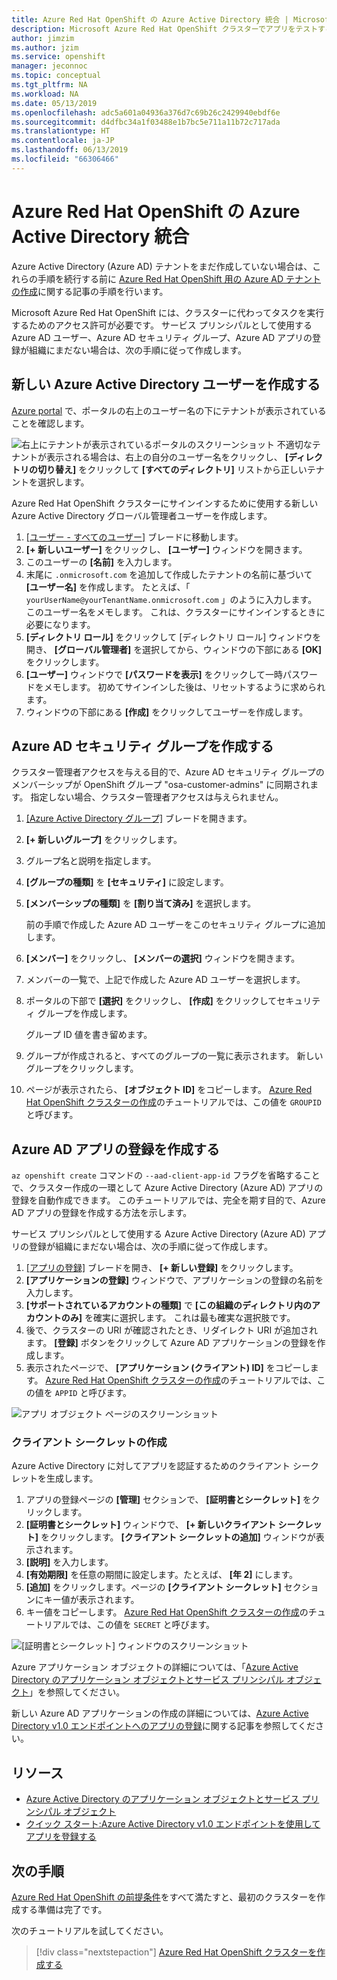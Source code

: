 ```yaml
---
title: Azure Red Hat OpenShift の Azure Active Directory 統合 | Microsoft Docs
description: Microsoft Azure Red Hat OpenShift クラスターでアプリをテストするために Azure AD のセキュリティ グループとユーザーを作成する方法について説明します。
author: jimzim
ms.author: jzim
ms.service: openshift
manager: jeconnoc
ms.topic: conceptual
ms.tgt_pltfrm: NA
ms.workload: NA
ms.date: 05/13/2019
ms.openlocfilehash: adc5a601a04936a376d7c69b26c2429940ebdf6e
ms.sourcegitcommit: d4dfbc34a1f03488e1b7bc5e711a11b72c717ada
ms.translationtype: HT
ms.contentlocale: ja-JP
ms.lasthandoff: 06/13/2019
ms.locfileid: "66306466"
---
```

# <a name="azure-active-directory-integration-for-azure-red-hat-openshift"></a>Azure Red Hat OpenShift の Azure Active Directory 統合

Azure Active Directory (Azure AD) テナントをまだ作成していない場合は、これらの手順を続行する前に [Azure Red Hat OpenShift 用の Azure AD テナントの作成](howto-create-tenant.md)に関する記事の手順を行います。

Microsoft Azure Red Hat OpenShift には、クラスターに代わってタスクを実行するためのアクセス許可が必要です。 サービス プリンシパルとして使用する Azure AD ユーザー、Azure AD セキュリティ グループ、Azure AD アプリの登録が組織にまだない場合は、次の手順に従って作成します。

## <a name="create-a-new-azure-active-directory-user"></a>新しい Azure Active Directory ユーザーを作成する

[Azure portal](https://portal.azure.com) で、ポータルの右上のユーザー名の下にテナントが表示されていることを確認します。

![右上にテナントが表示されているポータルのスクリーンショット](./media/howto-create-tenant/tenant-callout.png) 不適切なテナントが表示される場合は、右上の自分のユーザー名をクリックし、 **[ディレクトリの切り替え]** をクリックして **[すべてのディレクトリ]** リストから正しいテナントを選択します。

Azure Red Hat OpenShift クラスターにサインインするために使用する新しい Azure Active Directory グローバル管理者ユーザーを作成します。

1. [[ユーザー - すべてのユーザー]](https://portal.azure.com/#blade/Microsoft_AAD_IAM/UsersManagementMenuBlade/AllUsers) ブレードに移動します。
2. **[+ 新しいユーザー]** をクリックし、 **[ユーザー]** ウィンドウを開きます。
3. このユーザーの **[名前]** を入力します。
4. 末尾に `.onmicrosoft.com` を追加して作成したテナントの名前に基づいて **[ユーザー名]** を作成します。 たとえば、「 `yourUserName@yourTenantName.onmicrosoft.com` 」のように入力します。 このユーザー名をメモします。 これは、クラスターにサインインするときに必要になります。
5. **[ディレクトリ ロール]** をクリックして [ディレクトリ ロール] ウィンドウを開き、 **[グローバル管理者]** を選択してから、ウィンドウの下部にある **[OK]** をクリックします。
6. **[ユーザー]** ウィンドウで **[パスワードを表示]** をクリックして一時パスワードをメモします。 初めてサインインした後は、リセットするように求められます。
7. ウィンドウの下部にある **[作成]** をクリックしてユーザーを作成します。

## <a name="create-an-azure-ad-security-group"></a>Azure AD セキュリティ グループを作成する

クラスター管理者アクセスを与える目的で、Azure AD セキュリティ グループのメンバーシップが OpenShift グループ "osa-customer-admins" に同期されます。 指定しない場合、クラスター管理者アクセスは与えられません。

1. [[Azure Active Directory グループ]](https://portal.azure.com/#blade/Microsoft_AAD_IAM/GroupsManagementMenuBlade/AllGroups) ブレードを開きます。
2. **[+ 新しいグループ]** をクリックします。
3. グループ名と説明を指定します。
4. **[グループの種類]** を **[セキュリティ]** に設定します。
5. **[メンバーシップの種類]** を **[割り当て済み]** を選択します。

    前の手順で作成した Azure AD ユーザーをこのセキュリティ グループに追加します。

6. **[メンバー]** をクリックし、 **[メンバーの選択]** ウィンドウを開きます。
7. メンバーの一覧で、上記で作成した Azure AD ユーザーを選択します。
8. ポータルの下部で **[選択]** をクリックし、 **[作成]** をクリックしてセキュリティ グループを作成します。

    グループ ID 値を書き留めます。

9. グループが作成されると、すべてのグループの一覧に表示されます。 新しいグループをクリックします。
10. ページが表示されたら、 **[オブジェクト ID]** をコピーします。 [Azure Red Hat OpenShift クラスターの作成](tutorial-create-cluster.md)のチュートリアルでは、この値を `GROUPID` と呼びます。

## <a name="create-an-azure-ad-app-registration"></a>Azure AD アプリの登録を作成する

`az openshift create` コマンドの `--aad-client-app-id` フラグを省略することで、クラスター作成の一環として Azure Active Directory (Azure AD) アプリの登録を自動作成できます。 このチュートリアルでは、完全を期す目的で、Azure AD アプリの登録を作成する方法を示します。

サービス プリンシパルとして使用する Azure Active Directory (Azure AD) アプリの登録が組織にまだない場合は、次の手順に従って作成します。

1. [[アプリの登録]](https://portal.azure.com/#blade/Microsoft_AAD_IAM/ActiveDirectoryMenuBlade/RegisteredAppsPreview) ブレードを開き、 **[+ 新しい登録]** をクリックします。
2. **[アプリケーションの登録]** ウィンドウで、アプリケーションの登録の名前を入力します。
3. **[サポートされているアカウントの種類]** で **[この組織のディレクトリ内のアカウントのみ]** を確実に選択します。 これは最も確実な選択肢です。
4. 後で、クラスターの URI が確認されたとき、リダイレクト URI が追加されます。 **[登録]** ボタンをクリックして Azure AD アプリケーションの登録を作成します。
5. 表示されたページで、 **[アプリケーション (クライアント) ID]** をコピーします。 [Azure Red Hat OpenShift クラスターの作成](tutorial-create-cluster.md)のチュートリアルでは、この値を `APPID` と呼びます。

![アプリ オブジェクト ページのスクリーンショット](./media/howto-create-tenant/get-app-id.png)

### <a name="create-a-client-secret"></a>クライアント シークレットの作成

Azure Active Directory に対してアプリを認証するためのクライアント シークレットを生成します。

1. アプリの登録ページの **[管理]** セクションで、 **[証明書とシークレット]** をクリックします。
2. **[証明書とシークレット]** ウィンドウで、 **[+ 新しいクライアント シークレット]** をクリックします。  **[クライアント シークレットの追加]** ウィンドウが表示されます。
3. **[説明]** を入力します。
4. **[有効期限]** を任意の期間に設定します。たとえば、 **[年 2]** にします。
5. **[追加]** をクリックします。ページの **[クライアント シークレット]** セクションにキー値が表示されます。
6. キー値をコピーします。 [Azure Red Hat OpenShift クラスターの作成](tutorial-create-cluster.md)のチュートリアルでは、この値を `SECRET` と呼びます。
 
![[証明書とシークレット] ウィンドウのスクリーンショット](./media/howto-create-tenant/create-key.png)
 
Azure アプリケーション オブジェクトの詳細については、「[Azure Active Directory のアプリケーション オブジェクトとサービス プリンシパル オブジェクト](https://docs.microsoft.com/azure/active-directory/develop/app-objects-and-service-principals)」を参照してください。

新しい Azure AD アプリケーションの作成の詳細については、[Azure Active Directory v1.0 エンドポイントへのアプリの登録](https://docs.microsoft.com/azure/active-directory/develop/quickstart-v1-add-azure-ad-app)に関する記事を参照してください。

## <a name="resources"></a>リソース

* [Azure Active Directory のアプリケーション オブジェクトとサービス プリンシパル オブジェクト](https://docs.microsoft.com/azure/active-directory/develop/app-objects-and-service-principals)  
* [クイック スタート:Azure Active Directory v1.0 エンドポイントを使用してアプリを登録する](https://docs.microsoft.com/azure/active-directory/develop/quickstart-v1-add-azure-ad-app)  

## <a name="next-steps"></a>次の手順

[Azure Red Hat OpenShift の前提条件](howto-setup-environment.md)をすべて満たすと、最初のクラスターを作成する準備は完了です。

次のチュートリアルを試してください。
> [!div class="nextstepaction"]
> [Azure Red Hat OpenShift クラスターを作成する](tutorial-create-cluster.md)